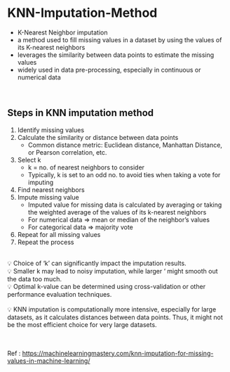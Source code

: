 # KNN-Imputation-Method
- K-Nearest Neighbor imputation <br/>
- a method used to fill missing values in a dataset by using the values of its K-nearest neighbors <br/>
- leverages the similarity between data points to estimate the missing values <br/>
- widely used in data pre-processing, especially in continuous or numerical data <br/>
<br/>

## Steps in KNN imputation method <br/>
1. Identify missing values <br/>
2. Calculate the similarity or distance between data points <br/>
    - Common distance metric: Euclidean distance, Manhattan Distance, or Pearson correlation, etc. <br/>
3. Select k <br/>
    - k = no. of nearest neighbors to consider <br/>
    - Typically, k is set to an odd no. to avoid ties when taking a vote for imputing <br/>
4. Find nearest neighbors <br/>
5. Impute missing value <br/>
    - Imputed value for missing data is calculated by averaging or taking the weighted average of the values of its k-nearest neighbors <br/>
    - For numerical data ⇒ mean or median of the neighbor’s values <br/>
    - For categorical data ⇒ majority vote <br/>
6. Repeat for all missing values <br/>
7. Repeat the process <br/>
<br/>
<aside>
💡 Choice of ‘k’ can significantly impact the imputation results. <br/>
💡 Smaller k may lead to noisy imputation, while larger ‘ might smooth out the data too much. <br/>
💡 Optimal k-value can be determined using cross-validation or other performance evaluation techniques. <br/>

</aside>
<br/>
<aside>
💡 KNN imputation is computationally more intensive, especially for large datasets, as it calculates distances between data points. Thus, it might not be the most efficient choice for very large datasets.

</aside>
<br/><br/>

Ref : <link>https://machinelearningmastery.com/knn-imputation-for-missing-values-in-machine-learning/</link>
